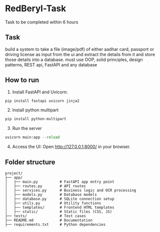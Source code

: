 # RedBeryl-Task
Task to be completed within 6 hours


## Task

build a system to take a file (image/pdf) of either aadhar card, passport or driving license as input from the ui and extract the details from it and store those details into a database.
must use OOP, solid principles, design patterns, REST api, FastAPI and any database

## How to run

1. Install FastAPI and Uvicorn:

```bash
pip install fastapi uvicorn jinja2
```

2. Install python multipart

```python
pip install python-multipart
```

3. Run the server

```python
uvicorn main:app --reload
```

4. Access the UI: Open http://127.0.0.1:8000/ in your browser.

## Folder structure

```
project/
├── app/
│   ├── main.py          # FastAPI app entry point
│   ├── routes.py        # API routes
│   ├── services.py      # Business logic and OCR processing
│   ├── models.py        # Database models
│   ├── database.py      # SQLite connection setup
│   ├── utils.py         # Utility functions
│   ├── templates/       # Frontend HTML templates
│   ├── static/          # Static files (CSS, JS)
├── tests/               # Test cases
├── README.md            # Documentation
├── requirements.txt     # Python dependencies

```